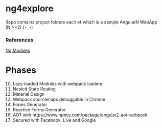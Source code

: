 # ng4explore
Repo contains project folders each of which is a sample AngularN WebApp (N >=2)   (◔_◔)

### References
[Ng Modules](https://angular.io/docs/ts/latest/guide/ngmodule.html)

# Phases
10. Lazy-loaded Modules with webpack loaders
20. Nested State Routing
30. Material Design
40. Webpack sourcemaps debuggable in Chrome
50. Forms Generator
60. Reactive Forms Generator
70. AOT with https://www.npmjs.com/package/angular2-aot-webpack
80. Secured with Facebook, Live and Google



